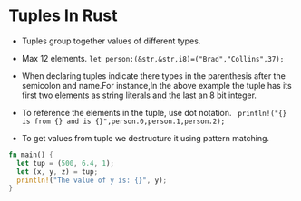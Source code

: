# Tuples In Rust

- Tuples group together values of different types.
- Max 12 elements.
  `let person:(&str,&str,i8)=("Brad","Collins",37);`
- When declaring tuples indicate there types in the parenthesis after the semicolon and name.For instance,In the above example the tuple has its first two elements as string literals and the last an 8 bit integer.

- To reference the elements in the tuple, use dot notation.
  ` println!("{} is from {} and is {}",person.0,person.1,person.2);`

- To get values from tuple we destructure it using pattern matching.

```rs
fn main() {
  let tup = (500, 6.4, 1);
  let (x, y, z) = tup;
  println!("The value of y is: {}", y);
}
```
